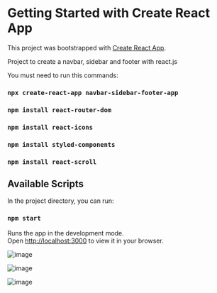 # Getting Started with Create React App

This project was bootstrapped with [Create React App](https://github.com/facebook/create-react-app).

Project to create a navbar, sidebar and footer with react.js

You must need to run this commands:


### `npx create-react-app navbar-sidebar-footer-app`
### `npm install react-router-dom`
### `npm install react-icons`
### `npm install styled-components`
### `npm install react-scroll`


## Available Scripts

In the project directory, you can run:

### `npm start`

Runs the app in the development mode.\
Open [http://localhost:3000](http://localhost:3000) to view it in your browser.

![image](https://github.com/tomazoque/navbar-sidebar-footer-app/assets/50883574/5ce9b9d5-21a5-434b-a790-77cd031e217e)

![image](https://github.com/tomazoque/navbar-sidebar-footer-app/assets/50883574/4a9e75f2-54bd-4075-94b1-722129731c91)

![image](https://github.com/tomazoque/navbar-sidebar-footer-app/assets/50883574/6e7f0092-a680-4bc8-8c4f-33e051a638ef)






